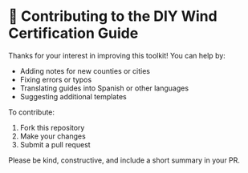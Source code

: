 # 🤝 Contributing to the DIY Wind Certification Guide

Thanks for your interest in improving this toolkit! You can help by:
- Adding notes for new counties or cities
- Fixing errors or typos
- Translating guides into Spanish or other languages
- Suggesting additional templates

To contribute:
1. Fork this repository
2. Make your changes
3. Submit a pull request

Please be kind, constructive, and include a short summary in your PR.
